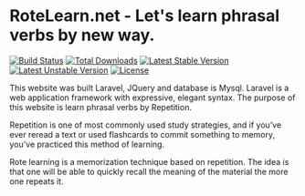 # RoteLearn.net - Let's learn phrasal verbs by new way.

[![Build Status](https://travis-ci.org/laravel/framework.svg)](https://travis-ci.org/laravel/framework)
[![Total Downloads](https://poser.pugx.org/laravel/framework/d/total.svg)](https://packagist.org/packages/laravel/framework)
[![Latest Stable Version](https://poser.pugx.org/laravel/framework/v/stable.svg)](https://packagist.org/packages/laravel/framework)
[![Latest Unstable Version](https://poser.pugx.org/laravel/framework/v/unstable.svg)](https://packagist.org/packages/laravel/framework)
[![License](https://poser.pugx.org/laravel/framework/license.svg)](https://packagist.org/packages/laravel/framework)

This website was built Laravel, JQuery and database is Mysql. Laravel is a web application framework with expressive, elegant syntax. The purpose of this website is learn phrasal verbs by Repetition.

Repetition is one of most commonly used study strategies, and if you’ve ever reread a text or used flashcards to commit something to memory, you’ve practiced this method of learning.

Rote learning is a memorization technique based on repetition. The idea is that one will be able to quickly recall the meaning of the material the more one repeats it. 